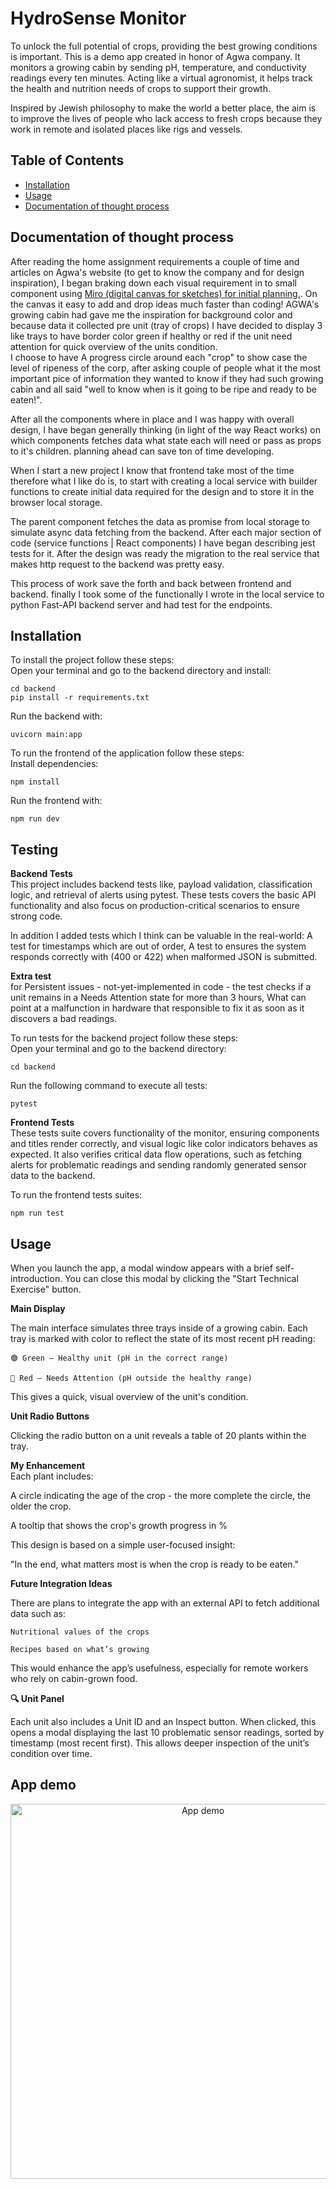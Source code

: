 # HydroSense Monitor

To unlock the full potential of crops, providing the best growing conditions is important.
This is a demo app created in honor of Agwa company. It monitors a growing cabin by sending pH, temperature, and conductivity readings every ten minutes. Acting like a virtual agronomist, it helps track the health and nutrition needs of crops to support their growth.

Inspired by Jewish philosophy to make the world a better place, the aim is to improve the lives of people who lack access to fresh crops because they work in remote and isolated places like rigs and vessels.

## Table of Contents
- [Installation](#installation)
- [Usage](#usage)
- [Documentation of thought process](#documentation-of-thought-process)

## Documentation of thought process  

After reading the home assignment requirements a couple of time and articles on Agwa's website (to get to know the company and for design inspiration), I began braking down each visual requirement in to small component using [Miro (digital canvas for sketches) for initial planning.](https://miro.com/app/board/uXjVIuWrTeg=/). On the canvas it easy to add and drop ideas much faster than coding! AGWA's growing cabin had gave me the inspiration for background color and because data it collected pre unit (tray of crops) I have decided to display 3 like trays to have border color green if healthy or red if the unit need attention for quick overview of the units condition.  
I choose to have A progress circle around each "crop" to show case the level of ripeness of the corp, after asking couple of people what it the most important pice of information they wanted to know if they had such growing cabin and all said "well to know when is it going to be ripe and ready to be eaten!".  

After all the components where in place and I was happy with overall design, I have began generally thinking (in light of the way React works) on which components fetches data what state each will need or pass as props to it's children. planning ahead can save ton of time developing.  

When I start a new project I know that frontend take most of the time therefore what I like do is, to start with creating a local service with builder functions to create initial data required for the design and to store it in the browser local storage.  

The parent component fetches the data as promise from local storage to simulate async data fetching from the backend. After each major section of code (service functions | React components) I have began describing jest tests for it. After the design was ready the migration to the real service that makes http request to the backend was pretty easy.  

This process of work save the forth and back between frontend and backend. finally I took some of the functionally I wrote in the local service to python Fast-API backend server and had test for the endpoints.             


## Installation
To install the project follow these steps:  
Open your terminal and go to the backend directory and install:
 
    cd backend
    pip install -r requirements.txt

Run the backend with:

    uvicorn main:app

To run the frontend of the application follow these steps:    
Install dependencies:

    npm install

Run the frontend with:

    npm run dev

## Testing
**Backend Tests**      
This project includes backend tests like, payload validation, classification logic, and retrieval of alerts using pytest. These tests covers the basic API functionality and also focus on production-critical scenarios to ensure strong code.

In addition I added tests which I think can be valuable in the real-world:
A test for timestamps which are out of order, A test to ensures the system responds correctly with (400 or 422) when malformed JSON is submitted.

**Extra test**  
for Persistent issues - not-yet-implemented in code - the  test checks if a unit remains in a Needs Attention state for more than 3 hours, What can point at a malfunction in hardware that responsible to fix it as soon as it discovers a bad readings.    

To run tests for the backend project follow these steps:  
Open your terminal and go to the backend directory:

    cd backend

Run the following command to execute all tests:

    pytest


**Frontend Tests**  
These tests suite covers functionality of the monitor, ensuring components and titles render correctly, and visual logic like color indicators behaves as expected. It also verifies critical data flow operations, such as fetching alerts for problematic readings and sending randomly generated sensor data to the backend.

To run the frontend tests suites:

    npm run test

## Usage
When you launch the app, a modal window appears with a brief self-introduction. You can close this modal by clicking the "Start Technical Exercise" button.

**Main Display**

The main interface simulates three trays inside of a growing cabin. Each tray is marked with color to reflect the state of its most recent pH reading:


    🟢 Green – Healthy unit (pH in the correct range)

    🔴 Red – Needs Attention (pH outside the healthy range)

This gives a quick, visual overview of the unit's condition.

**Unit Radio Buttons**

Clicking the radio button on a unit reveals a table of 20 plants within the tray.  

**My Enhancement**  
Each plant includes:

A circle indicating the age of the crop - the more complete the circle, the older the crop.

A tooltip that shows the crop's growth progress in %

This design is based on a simple user-focused insight:

"In the end, what matters most is when the crop is ready to be eaten."

**Future Integration Ideas**

There are plans to integrate the app with an external API to fetch additional data such as:

    Nutritional values of the crops

    Recipes based on what’s growing

This would enhance the app’s usefulness, especially for remote workers who rely on cabin-grown food.

**🔍 Unit Panel**

Each unit also includes a Unit ID and an Inspect button. When clicked, this opens a modal displaying the last 10 problematic sensor readings, sorted by timestamp (most recent first). This allows deeper inspection of the unit’s condition over time.

## App demo

<p align="center">
  <img src="https://res.cloudinary.com/dii16awkb/image/upload/v1749136294/gxh8eref5x4ban1vjhih.gif" alt="App demo" width="600">
</p>
